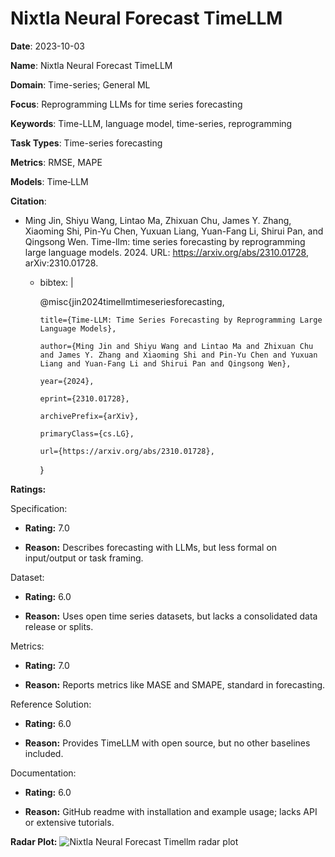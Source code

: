 # Nixtla Neural Forecast TimeLLM


**Date**: 2023-10-03


**Name**: Nixtla Neural Forecast TimeLLM


**Domain**: Time-series; General ML


**Focus**: Reprogramming LLMs for time series forecasting


**Keywords**: Time-LLM, language model, time-series, reprogramming


**Task Types**: Time-series forecasting


**Metrics**: RMSE, MAPE


**Models**: Time‑LLM


**Citation**:


- Ming Jin, Shiyu Wang, Lintao Ma, Zhixuan Chu, James Y. Zhang, Xiaoming Shi, Pin-Yu Chen, Yuxuan Liang, Yuan-Fang Li, Shirui Pan, and Qingsong Wen. Time-llm: time series forecasting by reprogramming large language models. 2024. URL: https://arxiv.org/abs/2310.01728, arXiv:2310.01728.

  - bibtex: |

      @misc{jin2024timellmtimeseriesforecasting,

        title={Time-LLM: Time Series Forecasting by Reprogramming Large Language Models}, 

        author={Ming Jin and Shiyu Wang and Lintao Ma and Zhixuan Chu and James Y. Zhang and Xiaoming Shi and Pin-Yu Chen and Yuxuan Liang and Yuan-Fang Li and Shirui Pan and Qingsong Wen},

        year={2024},

        eprint={2310.01728},

        archivePrefix={arXiv},

        primaryClass={cs.LG},

        url={https://arxiv.org/abs/2310.01728}, 

      }



**Ratings:**


Specification:


  - **Rating:** 7.0


  - **Reason:** Describes forecasting with LLMs, but less formal on input/output or task framing.


Dataset:


  - **Rating:** 6.0


  - **Reason:** Uses open time series datasets, but lacks a consolidated data release or splits.


Metrics:


  - **Rating:** 7.0


  - **Reason:** Reports metrics like MASE and SMAPE, standard in forecasting.


Reference Solution:


  - **Rating:** 6.0


  - **Reason:** Provides TimeLLM with open source, but no other baselines included.


Documentation:


  - **Rating:** 6.0


  - **Reason:** GitHub readme with installation and example usage; lacks API or extensive tutorials.


**Radar Plot:**
 ![Nixtla Neural Forecast Timellm radar plot](../../tex/images/nixtla_neural_forecast_timellm_radar.png)